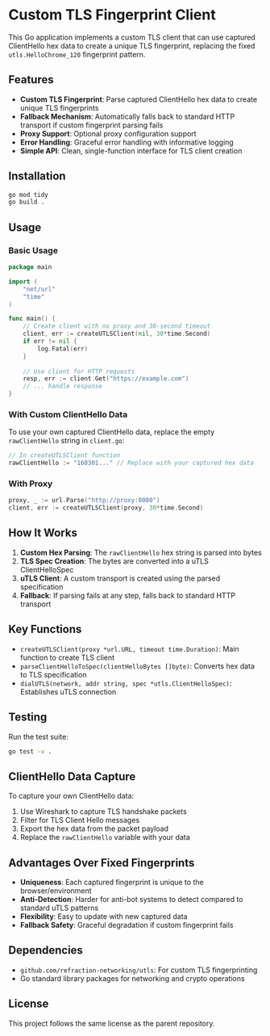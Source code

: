 # Custom TLS Fingerprint Client

This Go application implements a custom TLS client that can use captured ClientHello hex data to create a unique TLS fingerprint, replacing the fixed `utls.HelloChrome_120` fingerprint pattern.

## Features

- **Custom TLS Fingerprint**: Parse captured ClientHello hex data to create unique TLS fingerprints
- **Fallback Mechanism**: Automatically falls back to standard HTTP transport if custom fingerprint parsing fails
- **Proxy Support**: Optional proxy configuration support
- **Error Handling**: Graceful error handling with informative logging
- **Simple API**: Clean, single-function interface for TLS client creation

## Installation

```bash
go mod tidy
go build .
```

## Usage

### Basic Usage

```go
package main

import (
    "net/url"
    "time"
)

func main() {
    // Create client with no proxy and 30-second timeout
    client, err := createUTLSClient(nil, 30*time.Second)
    if err != nil {
        log.Fatal(err)
    }
    
    // Use client for HTTP requests
    resp, err := client.Get("https://example.com")
    // ... handle response
}
```

### With Custom ClientHello Data

To use your own captured ClientHello data, replace the empty `rawClientHello` string in `client.go`:

```go
// In createUTLSClient function
rawClientHello := "160301..." // Replace with your captured hex data
```

### With Proxy

```go
proxy, _ := url.Parse("http://proxy:8080")
client, err := createUTLSClient(proxy, 30*time.Second)
```

## How It Works

1. **Custom Hex Parsing**: The `rawClientHello` hex string is parsed into bytes
2. **TLS Spec Creation**: The bytes are converted into a uTLS ClientHelloSpec
3. **uTLS Client**: A custom transport is created using the parsed specification
4. **Fallback**: If parsing fails at any step, falls back to standard HTTP transport

## Key Functions

- `createUTLSClient(proxy *url.URL, timeout time.Duration)`: Main function to create TLS client
- `parseClientHelloToSpec(clientHelloBytes []byte)`: Converts hex data to TLS specification
- `dialUTLS(network, addr string, spec *utls.ClientHelloSpec)`: Establishes uTLS connection

## Testing

Run the test suite:

```bash
go test -v .
```

## ClientHello Data Capture

To capture your own ClientHello data:

1. Use Wireshark to capture TLS handshake packets
2. Filter for TLS Client Hello messages
3. Export the hex data from the packet payload
4. Replace the `rawClientHello` variable with your data

## Advantages Over Fixed Fingerprints

- **Uniqueness**: Each captured fingerprint is unique to the browser/environment
- **Anti-Detection**: Harder for anti-bot systems to detect compared to standard uTLS patterns
- **Flexibility**: Easy to update with new captured data
- **Fallback Safety**: Graceful degradation if custom fingerprint fails

## Dependencies

- `github.com/refraction-networking/utls`: For custom TLS fingerprinting
- Go standard library packages for networking and crypto operations

## License

This project follows the same license as the parent repository.